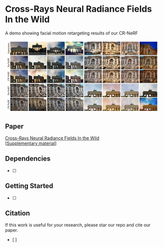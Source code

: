 # Cross-Rays Neural Radiance Fields In the Wild
A demo showing facial motion retargeting results of our CR-NeRF

<img src="./figure/demo1.png"/>

## Paper

[Cross-Rays Neural Radiance Fields In the Wild]()\
[[Supplementary material]()]

## Dependencies

- [ ]



## Getting Started

- [ ]


## Citation

If this work is useful for your research, please star our repo and cite our paper.
- [ ]

